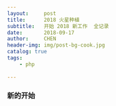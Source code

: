 ```yaml
---
layout:     post
title:      2018 火星种植
subtitle:   开始 2018 新工作  全记录
date:       2018-09-17
author:     CHEN
header-img: img/post-bg-cook.jpg
catalog: true
tags:
    - php
    
---
```



### 新的开始
